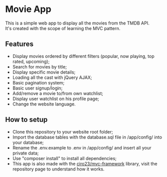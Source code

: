 # Movie App
This is a simple web app to display all the movies from the TMDB API.<br>
It's created with the scope of learning the MVC pattern.<br>

## Features
- Display movies ordered by different filters (popular, now playing, top rated, upcoming);
- Search for movies by title;
- Display specific movie details;
- Loading all the cast with jQuery AJAX;
- Basic pagination system;
- Basic user signup/login;
- Add/remove a movie to/from own watchlist;
- Display user watchlist on his profile page;
- Change the website language.

## How to setup
- Clone this repository to your website root folder;
- Import the database tables with the database.sql file in /app/config/ into your database;
- Rename the .env.example to .env in /app/config/ and insert all your private data;
- Use "composer install" to install all dependencies;
- This app is also made with the [ciro23/mvc-framework](https://github.com/Ciro23/mvc-framework) library, visit the repository page to understand how it works.
